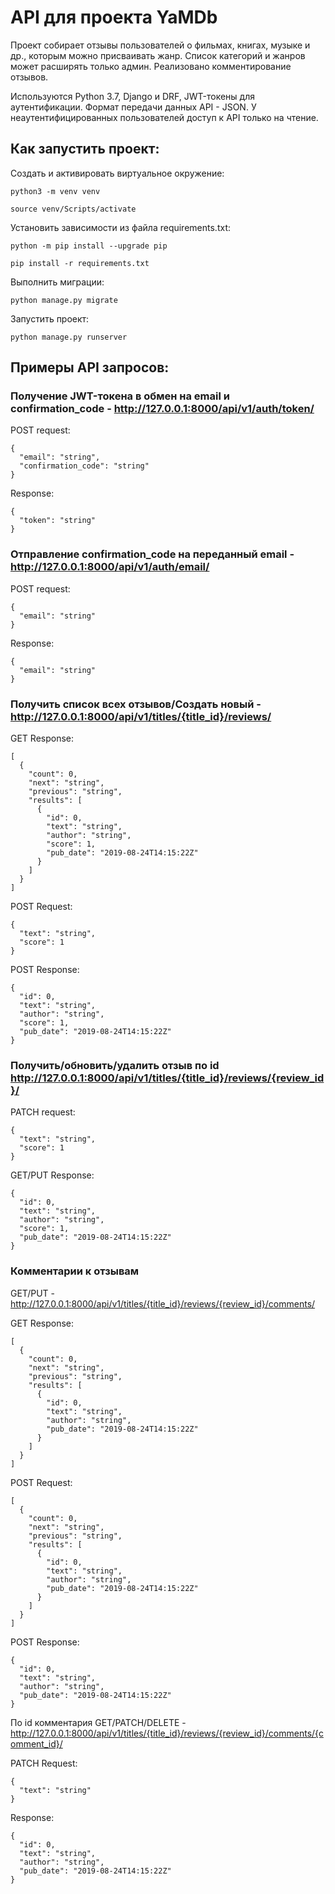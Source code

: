 # API для проекта YaMDb

Проект собирает отзывы пользователей о фильмах, книгах, музыке и др., которым можно присваивать жанр.
Список категорий и жанров может расширять только админ. Реализовано комментирование отзывов.

Используются Python 3.7, Django и DRF, JWT-токены для аутентификации.
Формат передачи данных API - JSON. У неаутентифицированных пользователей
доступ к API только на чтение.

## Как запустить проект:

Создать и активировать виртуальное окружение:

```
python3 -m venv venv
```

```
source venv/Scripts/activate
```

Установить зависимости из файла requirements.txt:

```
python -m pip install --upgrade pip
```

```
pip install -r requirements.txt
```

Выполнить миграции:

```
python manage.py migrate
```

Запустить проект:

```
python manage.py runserver
```

## Примеры API запросов:

### Получение JWT-токена в обмен на email и confirmation_code - http://127.0.0.1:8000/api/v1/auth/token/

POST request:

```
{
  "email": "string",
  "confirmation_code": "string"
}
```

Response:

```
{
  "token": "string"
}
```


### Отправление confirmation_code на переданный email - http://127.0.0.1:8000/api/v1/auth/email/

POST request:

```
{
  "email": "string"
}
```

Response:

```
{
  "email": "string"
}
```


### Получить список всех отзывов/Создать новый - http://127.0.0.1:8000/api/v1/titles/{title_id}/reviews/

GET Response:

```
[
  {
    "count": 0,
    "next": "string",
    "previous": "string",
    "results": [
      {
        "id": 0,
        "text": "string",
        "author": "string",
        "score": 1,
        "pub_date": "2019-08-24T14:15:22Z"
      }
    ]
  }
]
```

POST Request:

```
{
  "text": "string",
  "score": 1
}
```

POST Response:

```
{
  "id": 0,
  "text": "string",
  "author": "string",
  "score": 1,
  "pub_date": "2019-08-24T14:15:22Z"
}
```


### Получить/обновить/удалить отзыв по id http://127.0.0.1:8000/api/v1/titles/{title_id}/reviews/{review_id}/

PATCH request:

```
{
  "text": "string",
  "score": 1
}
```

GET/PUT Response:

```
{
  "id": 0,
  "text": "string",
  "author": "string",
  "score": 1,
  "pub_date": "2019-08-24T14:15:22Z"
}
```

### Комментарии к отзывам

GET/PUT - http://127.0.0.1:8000/api/v1/titles/{title_id}/reviews/{review_id}/comments/

GET Response:

```
[
  {
    "count": 0,
    "next": "string",
    "previous": "string",
    "results": [
      {
        "id": 0,
        "text": "string",
        "author": "string",
        "pub_date": "2019-08-24T14:15:22Z"
      }
    ]
  }
]
```

POST Request:

```
[
  {
    "count": 0,
    "next": "string",
    "previous": "string",
    "results": [
      {
        "id": 0,
        "text": "string",
        "author": "string",
        "pub_date": "2019-08-24T14:15:22Z"
      }
    ]
  }
]
```

POST Response:

```
{
  "id": 0,
  "text": "string",
  "author": "string",
  "pub_date": "2019-08-24T14:15:22Z"
}
```

По id комментария GET/PATCH/DELETE -
http://127.0.0.1:8000/api/v1/titles/{title_id}/reviews/{review_id}/comments/{comment_id}/

PATCH Request:

```
{
  "text": "string"
}
```

Response:

```
{
  "id": 0,
  "text": "string",
  "author": "string",
  "pub_date": "2019-08-24T14:15:22Z"
}
```
